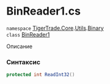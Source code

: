 
# BinReader1.cs
`namespace` [TigerTrade.Core](../../../TigerTrade.Core.md).[Utils](../../../TigerTrade.Core/Utils.md).[Binary](../../../TigerTrade.Core/Utils/Binary.md)  
    `class` [BinReader1](../../BinReader1.cs.md)

Описание

### Синтаксис
```csharp
protected int ReadInt32()
```


                    
                    